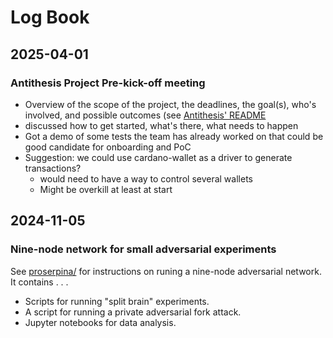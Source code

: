 # Log Book

## 2025-04-01

### Antithesis Project Pre-kick-off meeting

* Overview of the scope of the project, the deadlines, the goal(s), who's involved, and possible outcomes (see [Antithesis' README](./antithesis/README.md)
* discussed how to get started, what's there, what needs to happen
* Got a demo of some tests the team has already worked on that could be good candidate for onboarding and PoC
* Suggestion: we could use cardano-wallet as a driver to generate transactions?
  * would need to have a way to control several wallets
  * Might be overkill at least at start

## 2024-11-05


### Nine-node network for small adversarial experiments

See [proserpina/](proserpina/ReadMe.md) for instructions on runing a nine-node adversarial network. It contains . . .

- Scripts for running "split brain" experiments.
- A script for running a private adversarial fork attack.
- Jupyter notebooks for data analysis.
